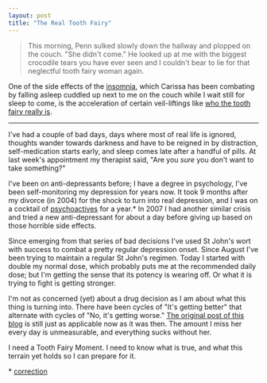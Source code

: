 ```yaml
---
layout: post
title: "The Real Tooth Fairy"
---
```


> This morning, Penn sulked slowly down the hallway and plopped on the couch.  "She didn't come."  He looked up at me with the biggest crocodile tears you have ever seen and I couldn't bear to lie for that neglectful tooth fairy woman again.

One of the side effects of the <a href="/2010/09/17/insomnia/">insomnia</a>, which Carissa has been combating by falling asleep cuddled up next to me on the couch while I wait still for sleep to come, is the acceleration of certain veil-liftings like <a href="http://carissabyers.blogspot.com/2010/10/lost-tooth-and-tooth-fairy/">who the tooth fairy really is</a>.

---

I've had a couple of bad days, days where most of real life is ignored, thoughts wander towards darkness and have to be reigned in by distraction, self-medication starts early, and sleep comes late after a handful of pills. At last week's appointment my therapist said, "Are you _sure_ you don't want to take something?" 

I've been on anti-depressants before; I have a degree in psychology, I've been self-monitoring my depression for years now. It took 9 months after my divorce (in 2004) for the shock to turn into real depression, and I was on a cocktail of [psychoactives](http://en.wikipedia.org/wiki/Antidepressants) for a year.\* In 2007 I had another similar crisis and tried a new anti-depressant for about a day before giving up based on those horrible side effects. 

Since emerging from that series of bad decisions I've used St John's wort with success to combat a pretty regular depression onset. Since August I've been trying to maintain a regular St John's regimen. Today I started with double my normal dose, which probably puts me at the recommended daily dose; but I'm getting the sense that its potency is wearing off. Or what it is trying to fight is getting stronger.

I'm not as concerned (yet) about a drug decision as I am about what this thing is turning into. There have been cycles of "It's getting better" that alternate with cycles of "No, it's getting worse." [The original post of this blog]({{site.url}}/2010/09/02/in-order-to-remember-we-must-first-forget/) is still just as applicable now as it was then. The amount I miss her every day is unmeasurable, and everything sucks without her.

I need a Tooth Fairy Moment. I need to know what is true, and what this terrain yet holds so I can prepare for it.

<p class="postscript">* <a href="/2010/10/28/isolation">correction</a></p>
